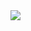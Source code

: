 <img align="right" src="https://github-readme-stats.vercel.app/api?username=Nambers&show_icons=true&icon_color=CE1D2D&text_color=718096&bg_color=ffffff&hide_title=true" />

<!--
**Nambers/Nambers** is a ✨ _special_ ✨ repository because its `README.md` (this file) appears on your GitHub profile.

Here are some ideas to get you started:

- 🔭 I’m currently working on ...
- 🌱 I’m currently learning ...
- 👯 I’m looking to collaborate on ...
- 🤔 I’m looking for help with ...
- 💬 Ask me about ...
- 📫 How to reach me: ...
- 😄 Pronouns: ...
- ⚡ Fun fact: ...
-->
